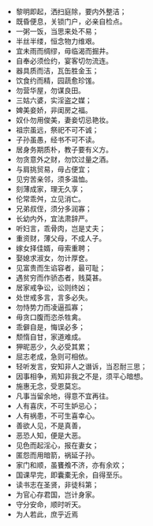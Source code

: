 
- 黎明即起，洒扫庭除，要内外整洁；
- 既昏便息，关锁门户，必亲自检点。
- 一粥一饭，当思来处不易；
- 半丝半缕，恒念物力维艰。
- 宜未雨而绸缪，毋临渴而掘井。 
- 自奉必须俭约，宴客切勿流连。
- 器具质而洁，瓦缶胜金玉；
- 饮食约而精，园蔬愈珍馐。
- 勿营华屋，勿谋良田。
- 三姑六婆，实淫盗之媒；
- 婢美妾娇，非闺房之福。
- 奴仆勿用俊美，妻妾切忌艳妆。
- 祖宗虽远，祭祀不可不诚；
- 子孙虽愚，经书不可不读。
- 居身务期质朴，教子要有义方。
- 勿贪意外之财，勿饮过量之酒。
- 与肩挑贸易，毋占便宜；
- 见穷苦亲邻，须多温恤。
- 刻薄成家，理无久享；
- 伦常乖舛，立见消亡。
- 兄弟叔侄，须分多润寡；
- 长幼内外，宜法肃辞严。
- 听妇言，乖骨肉，岂是丈夫；
- 重资财，薄父母，不成人子。
- 嫁女择佳婿，毋索重聘；
- 娶媳求淑女，勿计厚奁。
- 见富贵而生谄容者，最可耻；
- 遇贫穷而作骄态者，贱莫甚。
- 居家戒争讼，讼则终凶；
- 处世戒多言，言多必失。
- 勿恃势力而凌逼孤寡；
- 毋贪口腹而恣杀牲禽。
- 乖僻自是，悔误必多；
- 颓惰自甘，家道难成。
- 狎昵恶少，久必受其累；
- 屈志老成，急则可相依。
- 轻听发言，安知非人之谮诉，当忍耐三思；
- 因事相争，焉知非我之不是，须平心暗想。
- 施惠无念，受恩莫忘。
- 凡事当留余地，得意不宜再往。
- 人有喜庆，不可生妒忌心；
- 人有祸患，不可生喜幸心。 
- 善欲人见，不是真善，
- 恶恐人知，便是大恶。
- 见色而起淫心，报在妻女；
- 匿怨而用暗箭，祸延子孙。
- 家门和顺，虽饔飧不济，亦有余欢；
- 国课早完，即囊橐无余，自得至乐。
- 读书志在圣贤，非徒科第；
- 为官心存君国，岂计身家。
- 守分安命，顺时听天。
- 为人若此，庶乎近焉